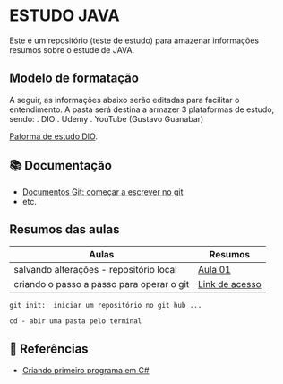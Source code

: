 # ESTUDO JAVA     

Este é um repositório (teste de estudo) para amazenar informações resumos sobre o estude de JAVA.

## Modelo de formatação

A seguir, as informações abaixo serão editadas para facilitar o entendimento.
A pasta será destina a armazer 3 plataformas de estudo, sendo:
. DIO
. Udemy
. YouTube (Gustavo Guanabar)



[Paforma de estudo DIO](https://web.dio.me/home).

## 📚 Documentação 
- [Documentos Git: começar a escrever no git](https://docs.github.com/pt/get-started/writing-on-github/getting-started-with-writing-and-formatting-on-github/quickstart-for-writing-on-github)
- etc.

## Resumos das aulas

|Aulas|Resumos|
|----|--|
|salvando alterações - repositório local | [Aula 01](https://web.dio.me/course/versionamento-de-codigo-com-git-e-github/learning/599dd3dd-d189-474f-a55c-22f37b4472da?back=/track/bootcamp-squadio&tab=undefined&moduleId=undefined)|
criando o passo a passo para operar o git | [Link de acesso](www...)

```
git init:  iniciar um repositório no git hub ...
```
```
cd - abir uma pasta pelo terminal
```

## 🔎 Referências 

- [Criando primeiro programa em C#](https://www.youtube.com/watch?v=2cGjyyw5ifQ&list=PLx4x_zx8csUglgKTmgfVFEhWWBQCasNGi&index=4)